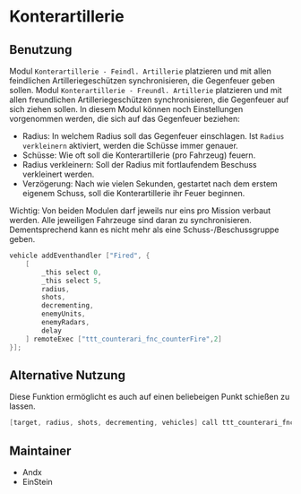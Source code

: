 # Konterartillerie

## Benutzung

Modul `Konterartillerie - Feindl. Artillerie` platzieren und mit allen feindlichen Artilleriegeschützen synchronisieren, die Gegenfeuer geben sollen.
Modul `Konterartillerie - Freundl. Artillerie` platzieren und mit allen freundlichen Artilleriegeschützen synchronisieren, die Gegenfeuer auf sich ziehen sollen.
In diesem Modul können noch Einstellungen vorgenommen werden, die sich auf das Gegenfeuer beziehen:

- Radius: In welchem Radius soll das Gegenfeuer einschlagen. Ist `Radius verkleinern` aktiviert, werden die Schüsse immer genauer.
- Schüsse: Wie oft soll die Konterartillerie (pro Fahrzeug) feuern.
- Radius verkleinern: Soll der Radius mit fortlaufendem Beschuss verkleinert werden.
- Verzögerung: Nach wie vielen Sekunden, gestartet nach dem erstem eigenem Schuss, soll die Konterartillerie ihr Feuer beginnen.

Wichtig: Von beiden Modulen darf jeweils nur eins pro Mission verbaut werden. Alle jeweiligen Fahrzeuge sind daran zu synchronisieren.
Dementsprechend kann es nicht mehr als eine Schuss-/Beschussgruppe geben.

```c++
vehicle addEventhandler ["Fired", {
    [
        _this select 0,
        _this select 5,
        radius,
        shots,
        decrementing,
        enemyUnits,
        enemyRadars,
        delay
    ] remoteExec ["ttt_counterari_fnc_counterFire",2]
}];
```

## Alternative Nutzung

Diese Funktion ermöglicht es auch auf einen beliebeigen Punkt schießen zu lassen.

```c++
[target, radius, shots, decrementing, vehicles] call ttt_counterari_fnc_positionFire;
```

## Maintainer

- Andx
- EinStein
